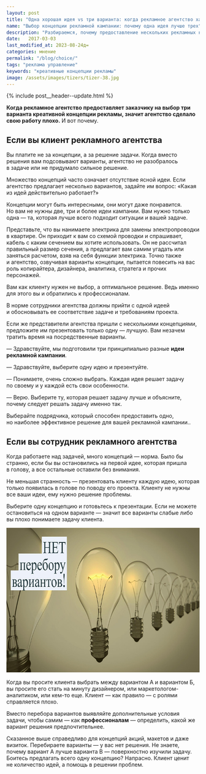 ```yaml
---
layout: post
title: "Одна хорошая идея vs три варианта: когда рекламное агентство халтурит | Дмитрий Бартошевич"
name: "Выбор концепции рекламной кампании: почему одна идея лучше трех"
description: "Разбираемся, почему предоставление нескольких рекламных концепций может указывать на&nbsp;отсутствие ясности. Узнайте, как выбирать и&nbsp;предоставлять только лучшие идеи. Текст для руководителей и&nbsp;маркетологов"
date:   2017-03-03
last_modified_at: 2023-08-24д=
categories: мнение
permalink: "/blog/choice/"
tags: "реклама управление"
keywords: "креативные концепции рекламы"
image: /assets/images/tizers/tizer-38.jpg
---
```


{% include post__header--update.html %}

<p><strong>Когда рекламное агентство предоставляет заказчику на&nbsp;выбор три варианта креативной концепции рекламы, значит агентство сделало свою работу плохо.</strong> И&nbsp;вот почему. </p>

<section class="row-gap--m">
<h2 class="section__title h1 bold ">Если вы&nbsp;клиент рекламного агентства</h2>
<p>Вы&nbsp;платите не&nbsp;за&nbsp;концепции, а&nbsp;за&nbsp;решение задачи. Когда вместо решения вам подсовывают варианты, агентство не&nbsp;разобралось в&nbsp;задаче или не&nbsp;придумало сильное решение. </p>

<p class="post__note h2 max-width-text">Множество концепций часто означает отсутствие ясной идеи. Если агентство предлагает несколько вариантов, задайте им вопрос: «Какая из идей действительно работает?»</p>
<p>Концепции могут быть интересными, они могут даже понравится. Но&nbsp;вам не&nbsp;нужны две, три и&nbsp;более идеи кампании. Вам нужно только одна&nbsp;— та, которая лучше всего подходит ситуации и&nbsp;вашей задаче. </p>
<p>Представьте, что вы&nbsp;нанимаете электрика для замены электропроводки в&nbsp;квартире. Он&nbsp;приходит к&nbsp;вам со&nbsp;схемой проводки и&nbsp;спрашивает, кабель с&nbsp;каким сечением вы&nbsp;хотите использовать. Он&nbsp;не&nbsp;рассчитал правильный размер сечения, а&nbsp;предлагает вам самим угадать или заняться расчетом, взяв на&nbsp;себя функции электрика. Точно также и&nbsp;агентство, озвучивая варианты концепции, пытается повесить на&nbsp;вас роль копирайтера, дизайнера, аналитика, стратега и&nbsp;прочих персонажей.</p>
<p class="post__note h2">Вам&nbsp;как клиенту нужен не&nbsp;выбор, а&nbsp;оптимальное решение. Ведь именно для этого вы&nbsp;и&nbsp;обратились к&nbsp;профессионалам. </p>
<p>В&nbsp;норме сотрудники агентства должны прийти с&nbsp;одной идеей и&nbsp;обосновывать ее&nbsp;соответствие задаче и&nbsp;требованиям проекта. </p>
<p>Если&nbsp;же представители агентства пришли с&nbsp;несколькими концепциями, предложите им&nbsp;презентовать только одну&nbsp;— лучшую. Вам незачем тратить время на&nbsp;посредственные варианты. </p>
<div class="extract">
	<p>—&nbsp;Здравствуйте, мы&nbsp;подготовили три принципиально разные <b>идеи рекламной кампании</b>. </p>
	<p>—&nbsp;Здравствуйте, выберите одну идею и&nbsp;презентуйте. </p>
	<p>—&nbsp;Понимаете, очень сложно выбрать. Каждая идея решает задачу по&nbsp;своему и&nbsp;у&nbsp;каждой есть свои особенности. </p>
	<p>—&nbsp;Верю. Выберите&nbsp;ту, которая решает задачу лучше и&nbsp;объясните, почему следует решать задачу именно так. </p>
 </div>
<p>Выберайте подрядчика, который способен предоставить одно, но&nbsp;наиболее эффективное решение для вашей рекламной кампании..</p>
</section>

<section class="row-gap--m">
<h2 class="section__title h1 bold ">Если вы&nbsp;сотрудник рекламного агентства </h2>
<p>Когда работаете над задачей, много концепций&nbsp;— норма. Было&nbsp;бы странно, если&nbsp;бы вы&nbsp;остановились на&nbsp;первой идее, которая пришла в&nbsp;голову, а&nbsp;все остальные оставили&nbsp;без внимания. </p>
<p>Не&nbsp;меньшая странность&nbsp;— презентовать клиенту каждую идею, которая только появилась в&nbsp;голове по&nbsp;поводу его проекта. Клиенту не&nbsp;нужны все ваши идеи, ему нужно решение проблемы. </p>
<p>Выберите одну концепцию и&nbsp;готовьтесь к&nbsp;презентации. Если не&nbsp;можете остановиться на&nbsp;одном варианте&nbsp;— значит все варианты слабые либо вы&nbsp;плохо понимаете задачу клиента. </p>

<div itemprop="image" itemscope itemtype="http://schema.org/ImageObject">	
		<link itemprop="url" href="/assets/images/blog/choice/choice.jpg">
<picture>
               <source srcset="/assets/images/blog/choice/choice.avif" type="image/avif">
			    <source srcset="/assets/images/blog/choice/choice.webp" type="image/webp">
                <img class="image" loading="lazy" decoding="async"   src="/assets/images/blog/choice/choice.jpg" alt="Рекламное агентство халтурит, когда предлагает несколько вариантов на выбор." width="720" height="377" itemprop="contentUrl" >
    </picture>
</div>


<p>Когда вы&nbsp;просите клиента выбрать между вариантом&nbsp;А и&nbsp;вариантом&nbsp;Б, вы&nbsp;просите его стать на&nbsp;минуту дизайнером, или маркетологом-аналитиком, или кем-то еще. Клиент&nbsp;— как правило&nbsp;— с&nbsp;ролями справляется плохо. </p>

<div class="post__note h2">Вместо перебора вариантов выявляйте дополнительные условия задачи, чтобы самим&nbsp;— как <b>профессиона&shy;лам</b>&nbsp;— определить, какой&nbsp;же вариант решения предпочтитель&shy;нее.</div>
<p>Сказанное выше справедливо для концепций акций, макетов и&nbsp;даже визиток. Перебираете варианты&nbsp;— у&nbsp;вас нет решения. Не&nbsp;знаете, почему вариант&nbsp;А лучше варианта В&nbsp;— поверхностно изучили задачу. Боитесь предлагать всего одну концепцию? Напрасно. Клиент ценит не&nbsp;количество идей, а&nbsp;помощь в&nbsp;решении проблем. </p>
</section>
